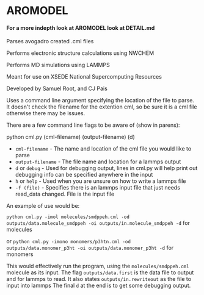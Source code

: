 # AROMODEL
#### For a more indepth look at AROMODEL look at DETAIL.md
Parses avogadro created .cml files

Performs electronic structure calculations using NWCHEM

Performs MD simulations using LAMMPS

Meant for use on XSEDE National Supercomputing Resources

Developed by Samuel Root, and CJ Pais

Uses a command line argument specifying the location of the file to parse.
It doesn't check the filename for the extention cml, so be sure it is a cml
file otherwise there may be issues.

There are a few command line flags to be aware of (show in parens):

python cml.py (cml-filename) (output-filename) (d)
* `cml-filename` - The name and location of the cml file you would like to parse
* `output-filename` - The file name and location for a lammps output
* `d` or `debug` - Used for debugging output, lines in cml.py will help print out debugging info can be specified anywhere in the input
* `h` or `help` - Used when you are unsure on how to write a lammps file
* `-f (file)` - Specifies there is an lammps input file that just needs read_data changed. File is the input file

An example of use would be:

`python cml.py -imol molecules/smdppeh.cml -od outputs/data.molecule_smdppeh -oi outputs/in.molecule_smdppeh -d` for molecules

or `python cml.py -imono monomers/p3htn.cml -od outputs/data.monomer_p3ht -oi outputs/data.monomer_p3ht -d` for monomers

This would effectively run the program, using the `molecules/smdppeh.cml` molecule as its input.
The flag `outputs/data.first` is the data file to output and for lammps to read.
It also states `outputs/in.rewriteout` as the file to input into lammps
The final `d` at the end is to get some debugging output.
